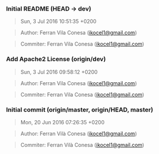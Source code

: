 ### Initial README (HEAD -> dev)
>Sun, 3 Jul 2016 10:51:35 +0200

>Author: Ferran Vila Conesa (ikocel1@gmail.com)

>Commiter: Ferran Vila Conesa (ikocel1@gmail.com)




### Add Apache2 License (origin/dev)
>Sun, 3 Jul 2016 09:58:12 +0200

>Author: Ferran Vila Conesa (ikocel1@gmail.com)

>Commiter: Ferran Vila Conesa (ikocel1@gmail.com)




### Initial commit (origin/master, origin/HEAD, master)
>Mon, 20 Jun 2016 07:26:35 +0200

>Author: Ferran Vilà Conesa (ikocel1@gmail.com)

>Commiter: Ferran Vilà Conesa (ikocel1@gmail.com)




